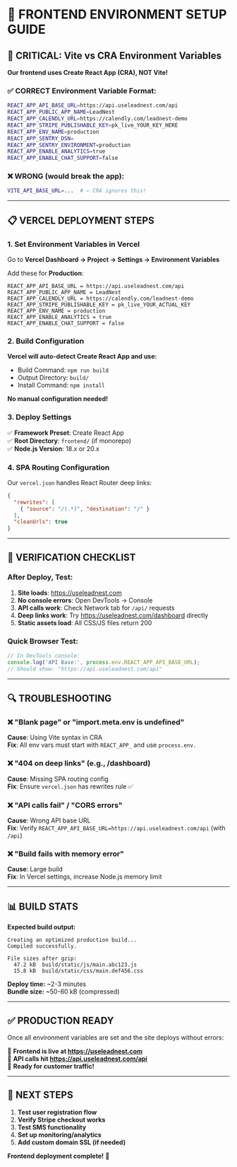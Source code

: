 # 🔧 FRONTEND ENVIRONMENT SETUP GUIDE

## 🚨 CRITICAL: Vite vs CRA Environment Variables

**Our frontend uses Create React App (CRA), NOT Vite!**

### ✅ CORRECT Environment Variable Format:
```bash
REACT_APP_API_BASE_URL=https://api.useleadnest.com/api
REACT_APP_PUBLIC_APP_NAME=LeadNest
REACT_APP_CALENDLY_URL=https://calendly.com/leadnest-demo
REACT_APP_STRIPE_PUBLISHABLE_KEY=pk_live_YOUR_KEY_HERE
REACT_APP_ENV_NAME=production
REACT_APP_SENTRY_DSN=
REACT_APP_SENTRY_ENVIRONMENT=production
REACT_APP_ENABLE_ANALYTICS=true
REACT_APP_ENABLE_CHAT_SUPPORT=false
```

### ❌ WRONG (would break the app):
```bash
VITE_API_BASE_URL=...  # ← CRA ignores this!
```

---

## 📋 VERCEL DEPLOYMENT STEPS

### 1. Set Environment Variables in Vercel

Go to **Vercel Dashboard → Project → Settings → Environment Variables**

Add these for **Production**:

```
REACT_APP_API_BASE_URL = https://api.useleadnest.com/api
REACT_APP_PUBLIC_APP_NAME = LeadNest  
REACT_APP_CALENDLY_URL = https://calendly.com/leadnest-demo
REACT_APP_STRIPE_PUBLISHABLE_KEY = pk_live_YOUR_ACTUAL_KEY
REACT_APP_ENV_NAME = production
REACT_APP_ENABLE_ANALYTICS = true
REACT_APP_ENABLE_CHAT_SUPPORT = false
```

### 2. Build Configuration

**Vercel will auto-detect Create React App and use:**
- Build Command: `npm run build`
- Output Directory: `build/`
- Install Command: `npm install`

**No manual configuration needed!**

### 3. Deploy Settings

✅ **Framework Preset**: Create React App  
✅ **Root Directory**: `frontend/` (if monorepo)  
✅ **Node.js Version**: 18.x or 20.x  

### 4. SPA Routing Configuration

Our `vercel.json` handles React Router deep links:
```json
{
  "rewrites": [
    { "source": "/(.*)", "destination": "/" }
  ],
  "cleanUrls": true
}
```

---

## 🧪 VERIFICATION CHECKLIST

### After Deploy, Test:

1. **Site loads**: https://useleadnest.com
2. **No console errors**: Open DevTools → Console
3. **API calls work**: Check Network tab for `/api/` requests
4. **Deep links work**: Try https://useleadnest.com/dashboard directly
5. **Static assets load**: All CSS/JS files return 200

### Quick Browser Test:
```javascript
// In DevTools console:
console.log('API Base:', process.env.REACT_APP_API_BASE_URL);
// Should show: "https://api.useleadnest.com/api"
```

---

## 🔍 TROUBLESHOOTING

### ❌ "Blank page" or "import.meta.env is undefined"
**Cause**: Using Vite syntax in CRA  
**Fix**: All env vars must start with `REACT_APP_` and use `process.env.`

### ❌ "404 on deep links" (e.g., /dashboard)
**Cause**: Missing SPA routing config  
**Fix**: Ensure `vercel.json` has rewrites rule ✅

### ❌ "API calls fail" / "CORS errors"
**Cause**: Wrong API base URL  
**Fix**: Verify `REACT_APP_API_BASE_URL=https://api.useleadnest.com/api` (with `/api`)

### ❌ "Build fails with memory error"
**Cause**: Large build  
**Fix**: In Vercel settings, increase Node.js memory limit

---

## 📊 BUILD STATS

**Expected build output:**
```
Creating an optimized production build...
Compiled successfully.

File sizes after gzip:
  47.2 kB  build/static/js/main.abc123.js
  15.8 kB  build/static/css/main.def456.css
```

**Deploy time:** ~2-3 minutes  
**Bundle size:** ~50-60 kB (compressed)

---

## ✅ PRODUCTION READY

Once all environment variables are set and the site deploys without errors:

🎉 **Frontend is live at https://useleadnest.com**  
🎉 **API calls hit https://api.useleadnest.com/api**  
🎉 **Ready for customer traffic!**

---

## 🔗 NEXT STEPS

1. **Test user registration flow**
2. **Verify Stripe checkout works**  
3. **Test SMS functionality**
4. **Set up monitoring/analytics**
5. **Add custom domain SSL (if needed)**

**Frontend deployment complete!** 🚀
